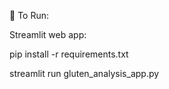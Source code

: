  🚀 To Run:

  Streamlit web app:
  
  pip install -r requirements.txt
  
  streamlit run gluten_analysis_app.py

